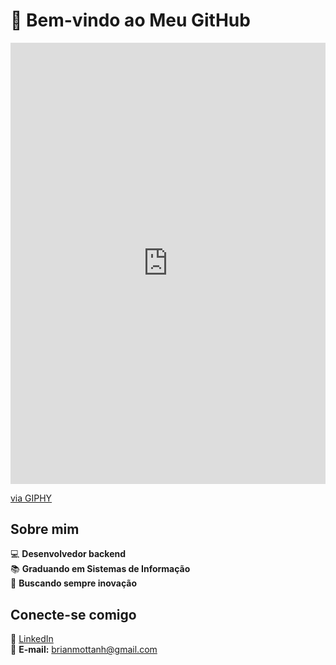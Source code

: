 # 🚀 Bem-vindo ao Meu GitHub

<p align="center">
  <div style="width:100%;height:0;padding-bottom:140%;position:relative;"><iframe src="https://giphy.com/embed/mIZ9rPeMKefm0" width="100%" height="100%" style="position:absolute" frameBorder="0" class="giphy-embed" allowFullScreen></iframe></div><p><a href="https://giphy.com/gifs/dancing-happy-mIZ9rPeMKefm0">via GIPHY</a></p>
</p>

## Sobre mim

💻 **Desenvolvedor backend**  
📚 **Graduando em Sistemas de Informação**  
🎯 **Buscando sempre inovação**  



## Conecte-se comigo

🔗 [LinkedIn](https://www.linkedin.com/in/brian-schu-motta-82778725b/)  
📧 **E-mail:** brianmottanh@gmail.com


